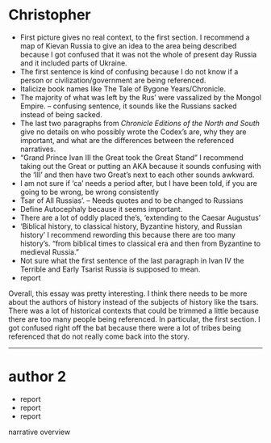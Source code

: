 # Christopher

- First picture gives no real context, to the first section. I recommend a map of Kievan Russia to give an idea to the area being described because I got confused that it was not the whole of present day Russia and it included parts of Ukraine.
- The first sentence is kind of confusing because I do not know if a person or civilization/government are being referenced. 
- Italicize book names like The Tale of Bygone Years/Chronicle. 
- The majority of what was left by the Rus’ were vassalized by the Mongol Empire. – confusing sentence, it sounds like the Russians sacked instead of being sacked.
- The last two paragraphs from _Chronicle Editions of the North and South_ give no details on who possibly wrote the Codex’s are, why they are important, and what are the differences between the referenced narratives.
- “Grand Prince Ivan III the Great took the Great Stand” I recommend taking out the Great or putting an AKA because it sounds confusing with the ‘III’ and then have two Great’s next to each other sounds awkward.
- I am not sure if ‘ca’ needs a period after, but I have been told, if you are going to be wrong, be wrong consistently
- Tsar of All Russias’. – Needs quotes and to be changed to Russians
- Define Autocephaly because it seems important.
- There are a lot of oddly placed the’s, ‘extending to the Caesar Augustus’
- ‘Biblical history, to classical history, Byzantine history, and Russian history’ I recommend rewording this because there are too many history’s. “from biblical times to classical era and then from Byzantine to medieval Russia.”
- Not sure what the first sentence of the last paragraph in Ivan IV the Terrible and Early Tsarist Russia is supposed to mean.
- report

Overall, this essay was pretty interesting. I think there needs to be more about the authors of history instead of the subjects of history like the tsars. There was a lot of historical contexts that could be trimmed a little because there are too many people being referenced. In particular, the first section. I got confused right off the bat because there were a lot of tribes being referenced that do not really come back into the story.

---


# author 2

- report
- report
- report

narrative overview
